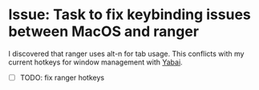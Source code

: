 # Issue: Task to fix keybinding issues between MacOS and ranger

I discovered that ranger uses alt-n for tab usage. This conflicts with my current hotkeys for window management with [Yabai](../103).

- [ ] TODO: fix ranger hotkeys
